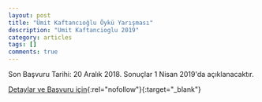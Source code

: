 ```yaml
---
layout: post
title: "Ümit Kaftancıoğlu Öykü Yarışması"
description: "Umit Kaftancioglu 2019"
category: articles
tags: []
comments: true
---
```


Son Başvuru Tarihi: 20 Aralık 2018. Sonuçlar 1 Nisan 2019'da açıklanacaktır.

[Detaylar ve Başvuru için](https://www.itvhaber.com/2019-umit-kaftancioglu-oyku-yarismasi-basvursu-basladi.html?utm_source=edebiyatyarismalari.com&utm_medium=affiliate&utm_campaign=cpc){:rel="nofollow"}{:target="_blank"}